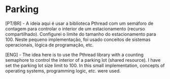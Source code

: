 # Parking

[PT/BR] - A ideia aqui é usar a biblioteca Pthread com um semáforo de contagem para controlar o interior de um estacionamento (recurso compartilhado). Configurei o limite do tamanho do estacionamento para 100. Neste pequeno implementação, foi usado conceitos de sistemas operacionais, lógica de programação, etc.

[ENG] - The idea here is to use the Pthread library with a counting semaphore to control the interior of a parking lot (shared resource). I have set the parking lot size limit to 100. In this small implementation, concepts of operating systems, programming logic, etc. were used.
